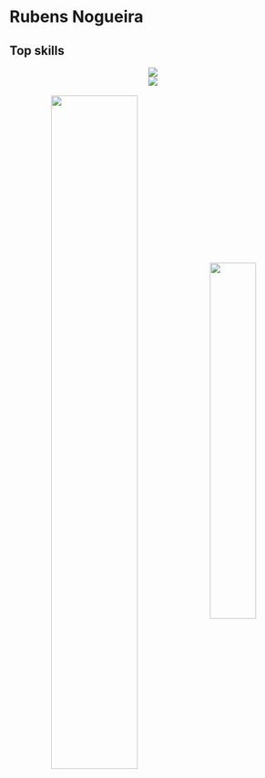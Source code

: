 # Rubens Nogueira

<h2>Top skills</h1>
<div align="center">
    <img src="https://skillicons.dev/icons?i=php,python,javascript,typescript,cs,mysql,sqlite" /><br>
    <img src="https://skillicons.dev/icons?i=laravel,django,react,nextjs,nodejs,express,dotnet,bootstrap,tailwind,html,css,vscode,github,git,docker" />
</div>
<br />
<div  align="center" style="margin-bottom:100px">
<img width=55% align="center"  src="https://github-readme-streak-stats.herokuapp.com?user=Rubens1&theme=radical&mode=weekly" />
<img width=40% align="center" src="https://github-readme-stats-git-main-rafaelalexandrino.vercel.app/api/top-langs/?username=Rubens1&show_icons=true&theme=radical&layout=compact" />
 </div>
 
